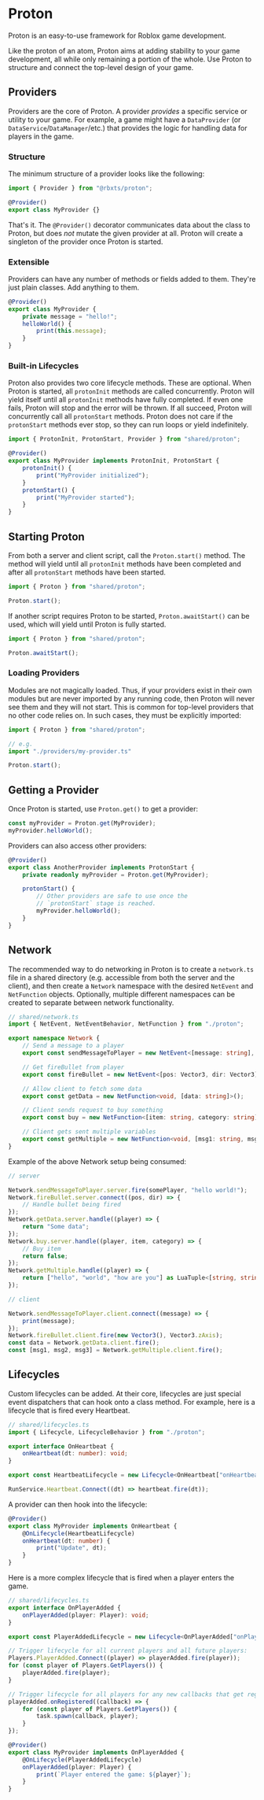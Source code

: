 # Proton

Proton is an easy-to-use framework for Roblox game development.

Like the proton of an atom, Proton aims at adding stability to your game development, all while only remaining a portion of the whole. Use Proton to structure and connect the top-level design of your game.

## Providers

Providers are the core of Proton. A provider _provides_ a specific service or utility to your game. For example, a game might have a `DataProvider` (or `DataService`/`DataManager`/etc.) that provides the logic for handling data for players in the game.

### Structure
The minimum structure of a provider looks like the following:
```ts
import { Provider } from "@rbxts/proton";

@Provider()
export class MyProvider {}
```

That's it. The `@Provider()` decorator communicates data about the class to Proton, but does _not_ mutate the given provider at all. Proton will create a singleton of the provider once Proton is started.

### Extensible
Providers can have any number of methods or fields added to them. They're just plain classes. Add anything to them.

```ts
@Provider()
export class MyProvider {
	private message = "hello!";
	helloWorld() {
		print(this.message);
	}
}
```

### Built-in Lifecycles
Proton also provides two core lifecycle methods. These are optional. When Proton is started, all `protonInit` methods are called concurrently. Proton will yield itself until all `protonInit` methods have fully completed. If even one fails, Proton will stop and the error will be thrown. If all succeed, Proton will concurrently call all `protonStart` methods. Proton does not care if the `protonStart` methods ever stop, so they can run loops or yield indefinitely.

```ts
import { ProtonInit, ProtonStart, Provider } from "shared/proton";

@Provider()
export class MyProvider implements ProtonInit, ProtonStart {
	protonInit() {
		print("MyProvider initialized");
	}
	protonStart() {
		print("MyProvider started");
	}
}
```

## Starting Proton

From both a server and client script, call the `Proton.start()` method. The method will yield until all `protonInit` methods have been completed and after all `protonStart` methods have been started.

```ts
import { Proton } from "shared/proton";

Proton.start();
```

If another script requires Proton to be started, `Proton.awaitStart()` can be used, which will yield until Proton is fully started.

```ts
import { Proton } from "shared/proton";

Proton.awaitStart();
```

### Loading Providers
Modules are not magically loaded. Thus, if your providers exist in their own modules but are never imported by any running code, then Proton will never see them and they will not start. This is common for top-level providers that no other code relies on. In such cases, they must be explicitly imported:

```ts
import { Proton } from "shared/proton";

// e.g.
import "./providers/my-provider.ts"

Proton.start();
```

## Getting a Provider

Once Proton is started, use `Proton.get()` to get a provider:

```ts
const myProvider = Proton.get(MyProvider);
myProvider.helloWorld();
```

Providers can also access other providers:

```ts
@Provider()
export class AnotherProvider implements ProtonStart {
	private readonly myProvider = Proton.get(MyProvider);

	protonStart() {
		// Other providers are safe to use once the
		// `protonStart` stage is reached.
		myProvider.helloWorld();
	}
}
```

## Network

The recommended way to do networking in Proton is to create a `network.ts` file in a shared directory (e.g. accessible from both the server and the client), and then create a `Network` namespace with the desired `NetEvent` and `NetFunction` objects. Optionally, multiple different namespaces can be created to separate between network functionality.

```ts
// shared/network.ts
import { NetEvent, NetEventBehavior, NetFunction } from "./proton";

export namespace Network {
	// Send a message to a player
	export const sendMessageToPlayer = new NetEvent<[message: string], NetEventBehavior.ServerToClient>();

	// Get fireBullet from player
	export const fireBullet = new NetEvent<[pos: Vector3, dir: Vector3], NetEventBehavior.ClientToServer>();

	// Allow client to fetch some data
	export const getData = new NetFunction<void, [data: string]>();

	// Client sends request to buy something
	export const buy = new NetFunction<[item: string, category: string], [bought: boolean]>();

	// Client gets sent multiple variables
	export const getMultiple = new NetFunction<void, [msg1: string, msg2: string, msg3: string]>();
}
```

Example of the above Network setup being consumed:

```ts
// server

Network.sendMessageToPlayer.server.fire(somePlayer, "hello world!");
Network.fireBullet.server.connect((pos, dir) => {
	// Handle bullet being fired
});
Network.getData.server.handle((player) => {
	return "Some data";
});
Network.buy.server.handle((player, item, category) => {
	// Buy item
	return false;
});
Network.getMultiple.handle((player) => {
	return ["hello", "world", "how are you"] as LuaTuple<[string, string, string]>;
});
```

```ts
// client

Network.sendMessageToPlayer.client.connect((message) => {
	print(message);
});
Network.fireBullet.client.fire(new Vector3(), Vector3.zAxis);
const data = Network.getData.client.fire();
const [msg1, msg2, msg3] = Network.getMultiple.client.fire();
```

## Lifecycles

Custom lifecycles can be added. At their core, lifecycles are just special event dispatchers that can hook onto a class method. For example, here is a lifecycle that is fired every Heartbeat.

```ts
// shared/lifecycles.ts
import { Lifecycle, LifecycleBehavior } from "./proton";

export interface OnHeartbeat {
	onHeartbeat(dt: number): void;
}

export const HeartbeatLifecycle = new Lifecycle<OnHeartbeat["onHeartbeat"]>(LifecycleBehavior.Concurrent);

RunService.Heartbeat.Connect((dt) => heartbeat.fire(dt));
```

A provider can then hook into the lifecycle:

```ts
@Provider()
export class MyProvider implements OnHeartbeat {
	@OnLifecycle(HeartbeatLifecycle)
	onHeartbeat(dt: number) {
		print("Update", dt);
	}
}
```

Here is a more complex lifecycle that is fired when a player enters the game.

```ts
// shared/lifecycles.ts
export interface OnPlayerAdded {
	onPlayerAdded(player: Player): void;
}

export const PlayerAddedLifecycle = new Lifecycle<OnPlayerAdded["onPlayerAdded"]>(LifecycleBehavior.Concurrent);

// Trigger lifecycle for all current players and all future players:
Players.PlayerAdded.Connect((player) => playerAdded.fire(player));
for (const player of Players.GetPlayers()) {
	playerAdded.fire(player);
}

// Trigger lifecycle for all players for any new callbacks that get registered later on during runtime:
playerAdded.onRegistered((callback) => {
	for (const player of Players.GetPlayers()) {
		task.spawn(callback, player);
	}
});
```

```ts
@Provider()
export class MyProvider implements OnPlayerAdded {
	@OnLifecycle(PlayerAddedLifecycle)
	onPlayerAdded(player: Player) {
		print(`Player entered the game: ${player}`);
	}
}
```
